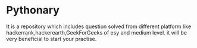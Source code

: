 # Pythonary
It is a repository which includes question solved from different platform like hackerrank,hackerearth,GeekForGeeks of esy and medium level.
it will be very beneficial to start your practise.
